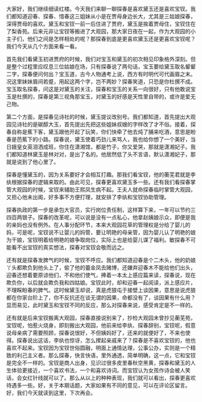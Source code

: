 
大家好，我们继续细读红楼。今天我们来聊一聊探春是喜欢黛玉还是喜欢宝钗。我们都知道迎春、探春、惜春这三姐妹从小是在贾母身边长大，尤其是三姑娘探春，深得贾母的喜欢。黛玉和宝钗一前一后住进了贾府，黛玉是挨着贾母住，宝钗住在了梨香苑。后来元非让宝钗等搬进了大观园，那大家日夜在一起，作为大观园的小主子们，他们之间是怎样相处的呢？那探春到底是更喜欢黛玉还是更喜欢宝钗呢？我们今天从几个方面来看一看。

首先我们看黛玉初进贾府的时候，我们对宝玉和黛玉的初次相见印象格外深刻。但是整个过程里应叹息三位姑娘在场，只有探春说了两句话，宝玉要给黛玉取名颦颦二字，探春便问何出？宝玉道，古今人物通考上说，西方有时明代可代画眉之末。况这里妹妹眉间若蹙，用起这两个字，岂不两妙？探春笑道，只恐是你杜撰不成。宝玉取名探春，问这是对黛玉的关注，探春和宝玉的关系一向很好，只有他敢说宝玉是杜撰的，探春是第三视角那宝玉，对黛玉的好感是天性里自带的，或许是爱无己物。

第二个方面，是探春见诗社的时候，黛玉提议改别号。我们都知道，首先提出大观园见诗社的是碳醇大玉，首先提出先把这些姐妹叔嫂的字样改了才不俗。接着，探春自称是蕉下客，黛玉跟他开起了玩笑，你们快牵了他去炖了脯来吃酒，意思是盼春是芭蕉下的小路。探春说，黛玉使着巧劲儿来骂人，我也给你想了一个美好，当日娥皇女英泪洒成班，你住在潇湘馆，都是竹子，你又爱哭，那就是潇湘妃子。我们都知道林黛玉是林对对，是出了名的。他居然低了头不言语，默认潇湘妃子，那就是说到了他心里了。

探春是懂黛玉的，因为关系要好才会相互打趣。那我们看宝钗，他的蘅芜君就是李纨根据探春的逻辑来取的。由此可见，探春更喜欢黛玉多一些。还有我们看探春掌管大观园的时候，宝钗来辅助王熙凤生病不起。王夫人就命探春临时掌管大观园，又担心他未出阁，好多事不方便打理，就安排了李纨和宝钗协助管理。

探春执政的第一步是承包大官员，实行岗位责任制，这样算下来，一年可以节约三四百两银子。探春的改革呢，可以说是没有一点私心，他拿赵姨娘示众，即便是我的亲妈也没有例外。在人事分配环节，本来大观园花草的管理权是分给了婴儿的妈，可是呢，宝钗说不让婴儿的妈管，要让明艳的母亲管，因为婴儿认了明艳的娘为干娘，宝钗明着给明艳的娘争取岗位，实际上也是给婴儿谋了福利。敏探春不可能看不出宝钗的真实想法，探春对宝钗会敬而远之。

还有就是探春发脾气的时候，宝钗不呼应。我们都知道迎春是个二木头，他的奶娘丫头都欺负到他头上了，偷了他的蕾金凤去赌博，还嫌弃迎春木不能给他们出头，迎春还想着要原谅他们，不和他们使气，捧着一本太上感应篇来读，探春说，现在欺负你，以后就会欺负我和四姑娘。宝钗此时，却和迎春一起阅读，派上感应片，不理睬盼春的脾气。这时候黛玉却说，真是虎狼屯于接壁上谈因果，意思是说虎狼都在你家台阶上了，你不反抗还在谈无谓的因果，命都没有了，谈因果有什么用？显而易见，此时黛玉和宝钗不同的反应，那么对探春来说，感受肯定是不一样的。

还有就是后来宝钗搬离大观园，探春直接说别来了，抄检大观园未曾抄见蘅芜苑，宝钗呢，怕惹火烧身，即刻搬出大观园，他前来给李纨、探春辞别，宝钗呢，假意说母亲病了需要照顾，探春说很好，不但姨妈好了，还来的就便好了，不来也使得。探春说出这话，李纨也惊讶，怎么撵起亲戚来了？探春是不喜欢宝钗的，他也喜欢不起来。宝钗因为宝钗世俗圆融，明面上通情达理，公事公办，实则是一个精致的利己主义者。那么探春，快言快语，里外通透，简单明确，这一点，它和宝钗是完全不一样的。宝钗是商人出身，见识过很多皮里春秋空黑黄，探春和黛玉的人生体验更接近，一个喜欢书法，一个和喜欢诗词。而宝钗认为女孩作诗会被人笑话，会女红针线就可以了。那么从以上的种种表现，我们就可以看出，探春更喜欢待遇多一些。好，关于本期话题，大家如果有不同的意见，可以在评论区留言。好，我们今天就读到这里，下次再会。


